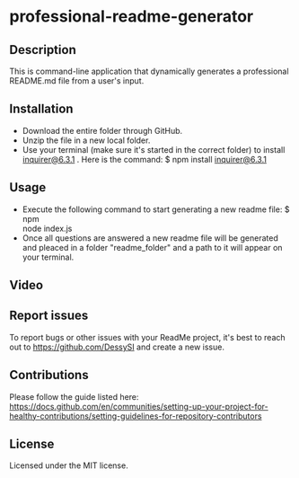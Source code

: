 # professional-readme-generator

## Description

This is command-line application that dynamically generates a professional README.md file from a user's input.

## Installation

- Download the entire folder through GitHub.
- Unzip the file in a new local folder.
- Use your terminal (make sure it's started in the correct folder) to install
  inquirer@6.3.1 . Here is the command: $ npm install inquirer@6.3.1

## Usage

- Execute the following command to start generating a new readme file: $ npm  
  node index.js
- Once all questions are answered a new readme file will be generated and pleaced in a folder "readme_folder" and a path to it will appear on your terminal.

## Video

## Report issues

To report bugs or other issues with your ReadMe project, it's best to reach out to https://github.com/DessySI and create a new issue.

## Contributions

Please follow the guide listed here:
https://docs.github.com/en/communities/setting-up-your-project-for-healthy-contributions/setting-guidelines-for-repository-contributors

## License

Licensed under the MIT license.
